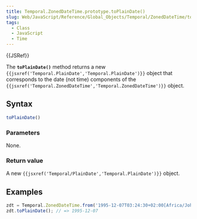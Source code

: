 ```yaml
---
title: Temporal.ZonedDateTime.prototype.toPlainDate()
slug: Web/JavaScript/Reference/Global_Objects/Temporal/ZonedDateTime/toPlainDate
tags:
  - Class
  - JavaScript
  - Time
---
```

{{JSRef}}

<p class="summary"><span class="seoSummary">The <strong><code>toPlainDate()</code></strong> method returns a new <code>{{jsxref('Temporal.PlainDate','Temporal.PlainDate')}}</code> object that corresponds to the date (not time) components of the <code>{{jsxref('Temporal.ZonedDateTime','Temporal.ZonedDateTime')}}</code> object.</span></p>

## Syntax

```js
toPlainDate()
```

### Parameters

None.

### Return value

A new `{{jsxref('Temporal/PlainDate','Temporal.PlainDate')}}`
object.

## Examples

```js
zdt = Temporal.ZonedDateTime.from('1995-12-07T03:24:30+02:00[Africa/Johannesburg]');
zdt.toPlainDate(); // => 1995-12-07
```
